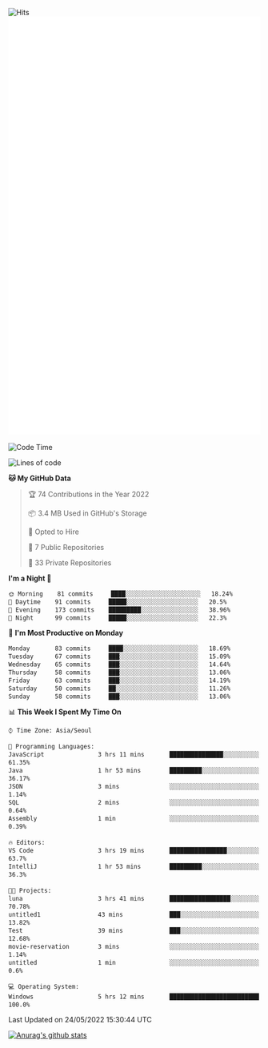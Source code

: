 ![Hits](https://hits.seeyoufarm.com/api/count/incr/badge.svg?url=https%3A%2F%2Fgithub.com%2Fkokose1234&count_bg=%2379C83D&title_bg=%23555555&icon=apple.svg&icon_color=%23E7E7E7&title=hits&edge_flat=false)
<br/>
![Metrics](https://github.com/kokose1234/kokose1234/blob/main/github-metrics.svg)

<!--START_SECTION:waka-->
![Code Time](http://img.shields.io/badge/Code%20Time-645%20hrs%2019%20mins-blue)

![Lines of code](https://img.shields.io/badge/From%20Hello%20World%20I%27ve%20Written-2%20Million%20lines%20of%20code-blue)

**🐱 My GitHub Data** 

> 🏆 74 Contributions in the Year 2022
 > 
> 📦 3.4 MB Used in GitHub's Storage 
 > 
> 💼 Opted to Hire
 > 
> 📜 7 Public Repositories 
 > 
> 🔑 33 Private Repositories  
 > 
**I'm a Night 🦉** 

```text
🌞 Morning    81 commits     ████░░░░░░░░░░░░░░░░░░░░░   18.24% 
🌆 Daytime    91 commits     █████░░░░░░░░░░░░░░░░░░░░   20.5% 
🌃 Evening    173 commits    █████████░░░░░░░░░░░░░░░░   38.96% 
🌙 Night      99 commits     █████░░░░░░░░░░░░░░░░░░░░   22.3%

```
📅 **I'm Most Productive on Monday** 

```text
Monday       83 commits     ████░░░░░░░░░░░░░░░░░░░░░   18.69% 
Tuesday      67 commits     ███░░░░░░░░░░░░░░░░░░░░░░   15.09% 
Wednesday    65 commits     ███░░░░░░░░░░░░░░░░░░░░░░   14.64% 
Thursday     58 commits     ███░░░░░░░░░░░░░░░░░░░░░░   13.06% 
Friday       63 commits     ███░░░░░░░░░░░░░░░░░░░░░░   14.19% 
Saturday     50 commits     ██░░░░░░░░░░░░░░░░░░░░░░░   11.26% 
Sunday       58 commits     ███░░░░░░░░░░░░░░░░░░░░░░   13.06%

```


📊 **This Week I Spent My Time On** 

```text
⌚︎ Time Zone: Asia/Seoul

💬 Programming Languages: 
JavaScript               3 hrs 11 mins       ███████████████░░░░░░░░░░   61.35% 
Java                     1 hr 53 mins        █████████░░░░░░░░░░░░░░░░   36.17% 
JSON                     3 mins              ░░░░░░░░░░░░░░░░░░░░░░░░░   1.14% 
SQL                      2 mins              ░░░░░░░░░░░░░░░░░░░░░░░░░   0.64% 
Assembly                 1 min               ░░░░░░░░░░░░░░░░░░░░░░░░░   0.39%

🔥 Editors: 
VS Code                  3 hrs 19 mins       ████████████████░░░░░░░░░   63.7% 
IntelliJ                 1 hr 53 mins        █████████░░░░░░░░░░░░░░░░   36.3%

🐱‍💻 Projects: 
luna                     3 hrs 41 mins       █████████████████░░░░░░░░   70.78% 
untitled1                43 mins             ███░░░░░░░░░░░░░░░░░░░░░░   13.82% 
Test                     39 mins             ███░░░░░░░░░░░░░░░░░░░░░░   12.68% 
movie-reservation        3 mins              ░░░░░░░░░░░░░░░░░░░░░░░░░   1.14% 
untitled                 1 min               ░░░░░░░░░░░░░░░░░░░░░░░░░   0.6%

💻 Operating System: 
Windows                  5 hrs 12 mins       █████████████████████████   100.0%

```


 Last Updated on 24/05/2022 15:30:44 UTC
<!--END_SECTION:waka-->

[![Anurag's github stats](https://github-readme-stats.vercel.app/api?username=kokose1234&theme=dracula)](https://github.com/anuraghazra/github-readme-stats)



	
